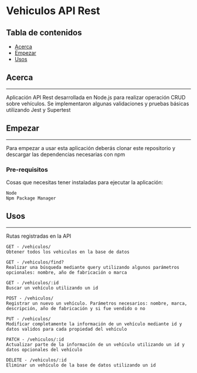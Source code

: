 # Vehiculos API Rest

## Tabla de contenidos

- [Acerca](#Acerca)
- [Empezar](#Como_empezar)
- [Usos](#Usos)

## Acerca <a name = "Acerca"></a>
---
Aplicación API Rest desarrollada en Node.js para realizar operación CRUD sobre vehículos. Se implementaron algunas validaciones y pruebas básicas utilizando Jest y Supertest

## Empezar <a name = "Como_empezar"></a>
---
Para empezar a usar esta aplicación deberás clonar este repositorio y descargar las dependencias necesarias con npm

### Pre-requisitos

Cosas que necesitas tener instaladas para ejecutar la aplicación:

```
Node
Npm Package Manager
```

## Usos <a name = "Usos"></a>
---
Rutas registradas en la API
```
GET - /vehiculos/ 
Obtener todos los vehiculos en la base de datos
```


```
GET - /vehiculos/find?
Realizar una búsqueda mediante query utilizando algunos parámetros opcionales: nombre, año de fabricación o marca
```
```
GET - /vehiculos/:id
Buscar un vehículo utilizando un id
```
```
POST - /vehiculos/
Registrar un nuevo un vehículo. Parámetros necesarios: nombre, marca, descripción, año de fabricación y si fue vendido o no
```
```
PUT - /vehiculos/
Modificar completamente la información de un vehículo mediante id y datos validos para cada propiedad del vehículo
```
```
PATCH - /vehiculos/:id
Actualizar parte de la información de un vehículo utilizando un id y datos opcionales del vehículo
```
```
DELETE - /vehiculos/:id
Eliminar un vehículo de la base de datos utilizando un id
```